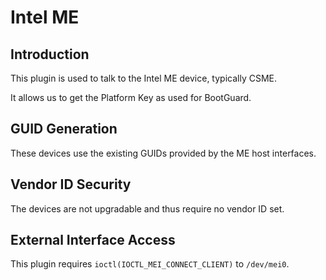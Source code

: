 # Intel ME

## Introduction

This plugin is used to talk to the Intel ME device, typically CSME.

It allows us to get the Platform Key as used for BootGuard.

## GUID Generation

These devices use the existing GUIDs provided by the ME host interfaces.

## Vendor ID Security

The devices are not upgradable and thus require no vendor ID set.

## External Interface Access

This plugin requires `ioctl(IOCTL_MEI_CONNECT_CLIENT)` to `/dev/mei0`.
